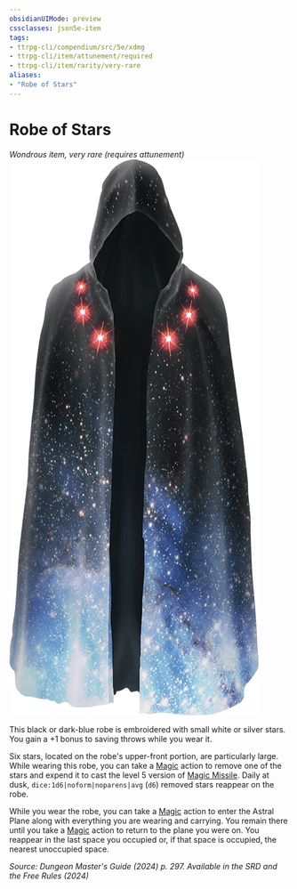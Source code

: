 ```yaml
---
obsidianUIMode: preview
cssclasses: json5e-item
tags:
- ttrpg-cli/compendium/src/5e/xdmg
- ttrpg-cli/item/attunement/required
- ttrpg-cli/item/rarity/very-rare
aliases: 
- "Robe of Stars"
---
```

# Robe of Stars
*Wondrous item, very rare (requires attunement)*  
![](Інструменти%20ДМ/CLI/items/img/robe-of-stars.webp#right)


This black or dark-blue robe is embroidered with small white or silver stars. You gain a +1 bonus to saving throws while you wear it.

Six stars, located on the robe's upper-front portion, are particularly large. While wearing this robe, you can take a [Magic](Інструменти%20ДМ/CLI/rules/actions.md#Magic) action to remove one of the stars and expend it to cast the level 5 version of [Magic Missile](Інструменти%20ДМ/CLI/spells/magic-missile-xphb.md). Daily at dusk, `dice:1d6|noform|noparens|avg` (`d6`) removed stars reappear on the robe.

While you wear the robe, you can take a [Magic](Інструменти%20ДМ/CLI/rules/actions.md#Magic) action to enter the Astral Plane along with everything you are wearing and carrying. You remain there until you take a [Magic](Інструменти%20ДМ/CLI/rules/actions.md#Magic) action to return to the plane you were on. You reappear in the last space you occupied or, if that space is occupied, the nearest unoccupied space.

*Source: Dungeon Master's Guide (2024) p. 297. Available in the <span title='Systems Reference Document (5.2)'>SRD</span> and the Free Rules (2024)*
